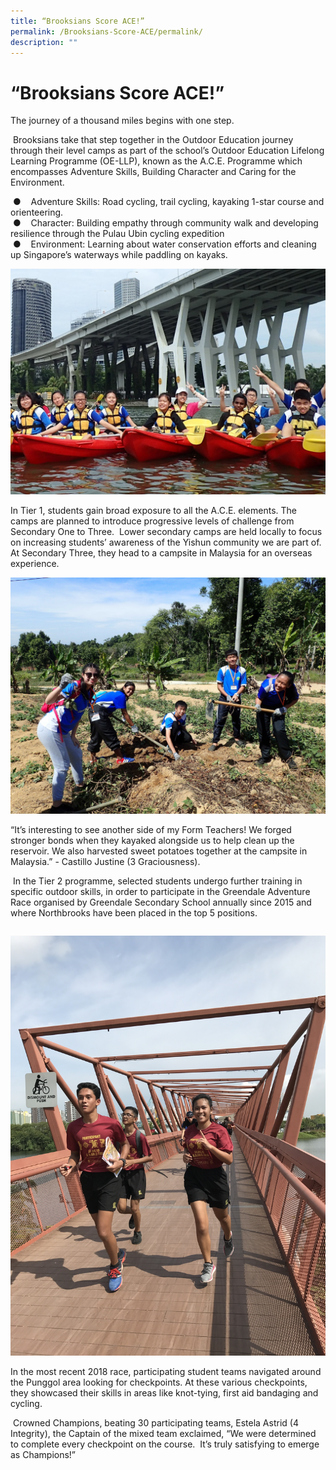 ```yaml
---
title: “Brooksians Score ACE!”
permalink: /Brooksians-Score-ACE/permalink/
description: ""
---
```

“Brooksians Score ACE!”
=======================

The journey of a thousand miles begins with one step.    
  
 Brooksians take that step together in the Outdoor Education journey through their level camps as part of the school’s Outdoor Education Lifelong Learning Programme (OE-LLP), known as the A.C.E. Programme which encompasses Adventure Skills, Building Character and Caring for the Environment.    
  
 ●    Adventure Skills: Road cycling, trail cycling, kayaking 1-star course and orienteering.  
 ●    Character: Building empathy through community walk and developing resilience through the Pulau Ubin cycling expedition  
 ●    Environment: Learning about water conservation efforts and cleaning up Singapore’s waterways while paddling on kayaks.
 
 ![](/images/ACE.jpeg)
 
 In Tier 1, students gain broad exposure to all the A.C.E. elements. The camps are planned to introduce progressive levels of challenge from Secondary One to Three.  Lower secondary camps are held locally to focus on increasing students’ awareness of the Yishun community we are part of. At Secondary Three, they head to a campsite in Malaysia for an overseas experience.
 
 ![](/images/ACE2.jpeg)
 
 “It’s interesting to see another side of my Form Teachers! We forged stronger bonds when they kayaked alongside us to help clean up the reservoir. We also harvested sweet potatoes together at the campsite in Malaysia.” - Castillo Justine (3 Graciousness).    
  
 In the Tier 2 programme, selected students undergo further training in specific outdoor skills, in order to participate in the Greendale Adventure Race organised by Greendale Secondary School annually since 2015 and where Northbrooks have been placed in the top 5 positions.
 


<div>

<div style="float: left">

![](/images/ACE3.jpeg)

</div><div>

In the most recent 2018 race, participating student teams navigated around the Punggol area looking for checkpoints. At these various checkpoints, they showcased their skills in areas like knot-tying, first aid bandaging and cycling.    
  
 Crowned Champions, beating 30 participating teams, Estela Astrid (4 Integrity), the Captain of the mixed team exclaimed, “We were determined to complete every checkpoint on the course.  It’s truly satisfying to emerge as Champions!”

</div></div>

